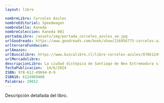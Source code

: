 ```yaml
---
layout: libro

nombreLibro: Corceles Azules
nombreEditorial: Speedwagon
nombreSello: Kaneda
nombreColeccion: Kaneda 001 
portadaLibro: /assets/img/portada_corceles_azules_sm.jpg
urlGoodreads: https://www.goodreads.com/book/show/216956775-corceles-azules
urlterceraFundacion:
urlAmazon:
urlBuscalibre: https://www.buscalibre.cl/libro-corceles-azules/9786124969409/p/62891003?afiliado=5f3005ee34e5858176c9
urlMercadolibre:
descripcionLibro: La ciudad distópica de Santiago de Neo Extremadura sirve de fondo para doce historias, publicadas a lo largo de cinco años en diversas revistas, tanto en inglés como en español, que poco a poco mapean una realidad tecnológica y obscura. Personajes periféricos no abandonan la esperanza en una urbe decadente, pero terminan explorando la soledad, la alienación y la muerte en un mundo cruel y de fracasos frecuentes. Un veterano de guerra que percibe el tiempo de forma alterada, una pintora que enfrenta la tragedia junto a su ginoide, un anciano chinchinero atacado por el sistema, una química que se ve obligada a trabajar con la mafia y muchas otras personas ordinarias protagonizan un homenaje ciberpunk a las historias Pulp y Noir, en una narrativa no lineal tejida con cuidado por años.
fechaPublicacion:  14/6/2024
ISBN: 978-612-49694-0-9 
ISBN10: 6124969408
Palabras: 29652
---
```

Descripción detallada del libro.
